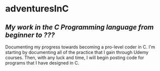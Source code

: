 # adventuresInC
## *My work in the C Programming language from beginner to ???* ##

Documenting my progress towards becoming a pro-level coder in C. I'm starting by documenting all of the practice that I gain through Udemy courses. Then, with any luck and time, I will begin posting code for programs that I have designed in C.
